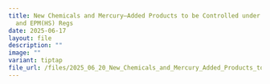 ```yaml
---
title: New Chemicals and Mercury–Added Products to be Controlled under the EPMA
  and EPM(HS) Regs
date: 2025-06-17
layout: file
description: ""
image: ""
variant: tiptap
file_url: /files/2025_06_20_New_Chemicals_and_Mercury_Added_Products_to_be_Controlled_under_the_EPMA_and_EPM_HS__Regs_Ver2.pdf
---
```

